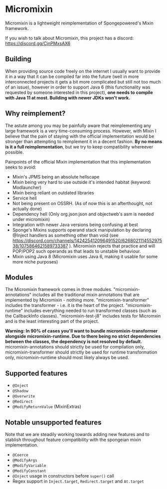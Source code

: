 # Micromixin

Micromixin is a lightweight reimplementation of Spongepowered's Mixin framework.

If you wish to talk about Micromixin, this project has a discord: https://discord.gg/CjnPMxsAX6

## Building

When providing source code freely on the internet I usually want to provide it in a
way that it can be compiled far into the future (well in more interconnected projects
it gets a bit more complicated but still not too much of an issue), however in order to
support Java 6 (this functionality was requested by someone interested in this project),
<b>one needs to compile with Java 11 at most. Building with newer JDKs won't work.</b>

## Why reimplement?

The astute among you may be painfully aware that reimplementing any large framework is
a very time-consuming process. However, with Mixin I believe that the pain of staying
with the official implementation would be stronger than attempting to reimplement it
in a decent fashion. <b>By no means is it a full reimplementation</b>, but we try to
keep compatibility whereever possible.

Painpoints of the official Mixin implementation that this implementation seeks to avoid:
 - Mixin's JPMS being an absolute hellscape
 - Mixin being very hard to use outside it's intended habitat (keyword: Modlauncher)
 - Mixin being reliant on outdated libraries
 - Service hell
 - Not being present on OSSRH. (As of now this is an afterthought, not actually done)
 - Dependency hell (Only org.json:json and objectweb's asm is needed under micromixin)
 - Integration with newer Java versions being confusing at best
 - Sponge's Mixins supports operand stack manipulation by declaring @Inject handlers
   as something other than void (see
   <https://discord.com/channels/142425412096491520/626802111455297538/1075864621589733387>
   ). Micromixin rejects that practice and will POP/POP2 such operands as that leads
   to unstable behaviour.
 - Mixin using Java 8 (Micromixin uses Java 6, making it usable for some more niche
   purposes)

## Modules

The Micromixin framework comes in three modules. "micromixin-annotations" includes
all the traditional mixin annotations that are implemented by Micromixin - nothing more.
"micromixin-transformer" includes the transformer - i.e. it is the heart of the project.
"micromixin-runtime" includes everything needed to run transformed classes (such as the
CallbackInfo classes).
"micromixin-test-j8" includes tests for Micromxin and is the least interesting part of
the project.

<b>Warning: In 90% of cases you'll want to bundle micromixin-transformer alongside
micromixin-runtime. Due to there being no strict dependencies between the classes,
the dependency is not resolved by default.</b>
micromixin-annotations should strictly be used for compilation only,
micromixin-transformer should strictly be used for runtime transformation only,
micromixin-runtime should most likely always be used.

## Supported features

 - `@Inject`
 - `@Shadow`
 - `@Overwrite`
 - `@Redirect`
 - `@ModifyReturnValue` (MixinExtras)

## Notable unsupported features

Note that we are steadily working towards adding new features and to stablish throughout
feature compatibility with the spongeian mixin implementation.

 - `@Coerce`
 - `@ModifyArgs`
 - `@ModifyVariable`
 - `@ModifyConstant`
 - `@Inject` usage in constructors before `super()` call
 - Regex support in `Inject.target`, `Redirect.target` and `At.target`

